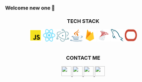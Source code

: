 ### Welcome new one 👋

<!-- <img align='right' src="https://github.com/RiveraMariano/riveramariano/blob/main/horde.png" width="200px" height="auto"> -->

<!-- TECH STACK -->
<div align="center">
   <h3>TECH STACK</h3>
   <img src="https://github.com/RiveraMariano/riveramariano/blob/main/tech-stack/js-logo.png" width="40" height="40" />
   <img src="https://github.com/RiveraMariano/riveramariano/blob/main/tech-stack/react-logo.png" width="40" height="40" />
   <img src="https://github.com/RiveraMariano/riveramariano/blob/main/tech-stack/electron-logo.png" width="40" height="40" />
   <img src="https://github.com/RiveraMariano/riveramariano/blob/main/tech-stack/java-logo.png" width="40" height="40" />
   <img src="https://github.com/RiveraMariano/riveramariano/blob/main/tech-stack/firebase-logo.png" width="40" height="40" />
   <img src="https://github.com/RiveraMariano/riveramariano/blob/main/tech-stack/sql-logo.png" width="40" height="40" />
   <img src="https://github.com/RiveraMariano/riveramariano/blob/main/tech-stack/mysql-logo.png" width="40" height="40" />
   <img src="https://github.com/RiveraMariano/riveramariano/blob/main/tech-stack/oracle-logo.png" width="40" height="40" />
</div>
<!-- FIN TECH STACK -->

<br>

<!-- INFORMACIÓN DE CONTACTO -->
<div align="center">
   <h3>CONTACT ME</h3>
   <a href="https://twitter.com/rivveramariano">
      <img src="https://github.com/gauravghongde/social-icons/blob/master/PNG/Black/Twitter_black.png" width="32" height="32"/>
   </a>
   <a href="https://www.linkedin.com/in/riveramariano/">
      <img src="https://github.com/gauravghongde/social-icons/blob/master/PNG/Black/LinkedIN_black.png" width="32" height="32"/>
   </a>
   <a href="https://www.instagram.com/rivveramariano/?hl=es-la">
      <img src="https://github.com/gauravghongde/social-icons/blob/master/PNG/Black/Instagram_black.png" width="32" height="32"/>
   </a>
   <a href="mailto:rivveramariano@gmail.com">
      <img src="https://github.com/gauravghongde/social-icons/blob/master/PNG/Black/Gmail_black.png" width="32" height="32"/>
   </a>
</div>
<!-- FIN INFORMACIÓN DE CONTACTO -->
